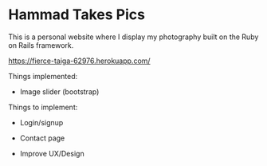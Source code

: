# Hammad Takes Pics

This is a personal website where I display my photography built on the Ruby on Rails framework.

https://fierce-taiga-62976.herokuapp.com/

Things implemented:

* Image slider (bootstrap)

Things to implement:

* Login/signup

* Contact page

* Improve UX/Design